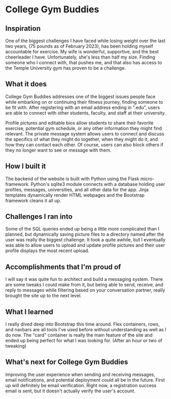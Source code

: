 # College Gym Buddies
## Inspiration
One of the biggest challenges I have faced while losing weight over the last two years, (75 pounds as of February 2023), has been holding myself accountable for exercise. My wife is wonderful, supportive, and the best cheerleader I have. Unfortunately, she's less than half my size. Finding someone who I connect with, that pushes me, and that also has access to the Temple University gym has proven to be a challenge.

## What it does
College Gym Buddies addresses one of the biggest issues people face while embarking on or continuing their fitness journey, finding someone to be fit with. After registering with an email address ending in ".edu", users are able to connect with other students, faculty, and staff at their university. 

Profile pictures and editable bios allow students to share their favorite exercise, potential gym schedule, or any other information they might find relevant. The private message system allows users to connect and discuss the specifics of what they might do together, when they might do it, and how they can contact each other. Of course, users can also block others if they no longer want to see or message with them.

## How I built it
The backend of the website is built with Python using the Flask micro-framework. Python's sqlite3 module connects with a database holding user profiles, messages, universities, and all other data for the app. Jinja templates dynamically render HTML webpages and the Bootstrap framework cleans it all up.

## Challenges I ran into
Some of the SQL queries ended up being a little more complicated than I planned, but dynamically saving picture files to a directory named after the user was really the biggest challenge. It took a quite awhile, but I eventually was able to allow users to upload and update profile pictures and their user profile displays the most recent upload.

## Accomplishments that I'm proud of
I will say it was quite fun to architect and build a messaging system. There are some tweaks I could make from it, but being able to send, receive, and reply to messages while filtering based on your conversation partner, really brought the site up to the next level.

## What I learned
I really dived deep into Bootstrap this time around. Flex containers, rows, and navbars are all tools I've used before without understanding as well as I do now. The "card" container is really the main feature of the site and ended up being perfect for what I was looking for. (After an hour or two of tweaking)

## What's next for College Gym Buddies
Improving the user experience when sending and receiving messages, email notifications, and potential deployment could all be in the future. First up will definitely be email verification. Right now, a registration success email is sent, but it doesn't actually verify the user's account.
